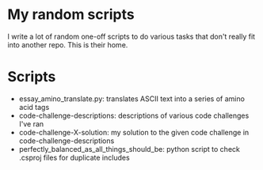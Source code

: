 # My random scripts
I write a lot of random one-off scripts to do various tasks that don't really fit into another repo. This is their home.

# Scripts
* essay_amino_translate.py: translates ASCII text into a series of amino acid tags
* code-challenge-descriptions: descriptions of various code challenges I've ran
* code-challenge-X-solution: my solution to the given code challenge in code-challenge-descriptions
* perfectly_balanced_as_all_things_should_be: python script to check .csproj files for duplicate includes